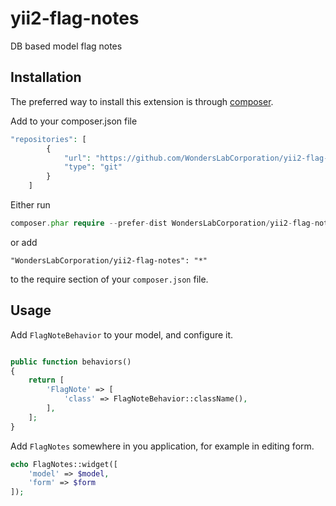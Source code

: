 # yii2-flag-notes
DB based model flag notes

Installation
------------

The preferred way to install this extension is through [composer](http://getcomposer.org/download/).

Add to your composer.json file

```php 
"repositories": [
        {
            "url": "https://github.com/WondersLabCorporation/yii2-flag-notes.git",
            "type": "git"
        }
    ]
```

Either run

```php 
composer.phar require --prefer-dist WondersLabCorporation/yii2-flag-notes "*"
```

or add

```
"WondersLabCorporation/yii2-flag-notes": "*"
```

to the require section of your `composer.json` file.

Usage
------------

Add `FlagNoteBehavior` to your model, and configure it.

```php

public function behaviors()
{
    return [
        'FlagNote' => [
            'class' => FlagNoteBehavior::className(),
        ],
    ];
}
```

Add `FlagNotes` somewhere in you application, for example in editing form.

```php
echo FlagNotes::widget([
    'model' => $model,
    'form' => $form
]);
```